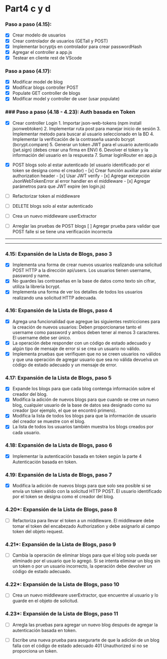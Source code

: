 # Part4 c y d

### Paso a paso (4.15):
- [x] Crear modelo de usuarios
- [x] Crear controlador de usuarios (GETall y POST)
- [x] Implementar bcryptjs en controlador para crear passwordHash
- [x] Agregar el controller a app.js
- [x] Testear en cliente rest de VScode

### Paso a paso (4.17):
- [x] Modificar model de blog 
- [x] Modificar blogs controller POST 
- [x] Populate GET controller de blogs
- [x] Modificar model y controller de user (usar populate)

### ### Paso a paso (4.18 - 4.23): Auth basada en Token
- [x] Crear controller Login 
        1. Importar json-web-tokens (npm install jsonwebtoken)
        2. Implementar ruta post para manejar inicio de sesión
        3. Implementar metodo para buscar al usuario seleccionado en la BD
        4. Implementar la verificación de la contraseña usando bcrypt (bcrypt.compare)
        5. Generar un token JWT para el usuario autenticado (jwt.sign) (debes crear una firma en ENV)
        6. Devolver el token y la información del usuario en la respuesta
        7. Sumar loginRouter en app.js
 
- [x] POST blogs solo al estar autenticado (el usuario identificado por el token se designa como el creador)
        - [x] Crear función auxiliar para aislar authorization header
        - [x] Usar JWT verify
        - [x] Agregar excepción JsonWebTokenError al error handler en el middleware
        - [x] Agregar parámetros para que JWT expire (en login.js)

- [ ] Refactorizar token al middleware
- [ ] DELETE blogs solo al estar autenticado
- [ ] Crea un nuevo middleware userExtractor

- [ ] Arreglar las pruebas de POST blogs
  [ ] Agregar prueba para validar que POST falle si se tiene una verificación incorrecta

 

---
<!-- ### TO-DO (pendientes):
- [x] Implementar Logger Middleware y Error Handler Middleware
- [x] Implementar Express Async Errors
- [x] Implementar eslint -->
---




### 4.15: Expansión de la Lista de Blogs, paso 3

- [x] Implementa una forma de crear nuevos usuarios realizando una solicitud POST HTTP a la dirección api/users. Los usuarios tienen username, password y name.
- [x] No guardes las contraseñas en la base de datos como texto sin cifrar, utiliza la librería bcrypt.
- [x] Implementa una forma de ver los detalles de todos los usuarios realizando una solicitud HTTP adecuada.

### 4.16: Expansión de la Lista de Blogs, paso 4

- [x] Agrega una funcionalidad que agregue las siguientes restricciones para la creación de nuevos usuarios: Deben proporcionarse tanto el username como password y ambos deben tener al menos 3 caracteres. El username debe ser único.
- [x] La operación debe responder con un código de estado adecuado y algún tipo de mensaje de error si se crea un usuario no válido.
- [x] Implementa pruebas que verifiquen que no se creen usuarios no válidos y que una operación de agregar usuario que sea no válida devuelva un código de estado adecuado y un mensaje de error.

### 4.17: Expansión de la Lista de Blogs, paso 5

- [x] Expande los blogs para que cada blog contenga información sobre el creador del blog.
- [x] Modifica la adición de nuevos blogs para que cuando se cree un nuevo blog, cualquier usuario de la base de datos sea designado como su creador (por ejemplo, el que se encontró primero).
- [x] Modifica la lista de todos los blogs para que la información de usuario del creador se muestre con el blog.
- [x] La lista de todos los usuarios también muestra los blogs creados por cada usuario.

### 4.18: Expansión de la Lista de Blogs, paso 6

- [x] Implementar la autenticación basada en token según la parte 4 Autenticación basada en token.

### 4.19: Expansión de la Lista de Blogs, paso 7

- [x] Modifica la adición de nuevos blogs para que solo sea posible si se envía un token válido con la solicitud HTTP POST. El usuario identificado por el token se designa como el creador del blog.

### 4.20\*: Expansión de la Lista de Blogs, paso 8

- [ ] Refactoriza para llevar el token a un middleware. El middleware debe tomar el token del encabezado Authorization y debe asignarlo al campo token del objeto request.

### 4.21\*: Expansión de la Lista de Blogs, paso 9

- [ ] Cambia la operación de eliminar blogs para que el blog solo pueda ser eliminado por el usuario que lo agregó. Si se intenta eliminar un blog sin un token o por un usuario incorrecto, la operación debe devolver un código de estado adecuado.

### 4.22\*: Expansión de la Lista de Blogs, paso 10

- [ ] Crea un nuevo middleware userExtractor, que encuentre al usuario y lo guarde en el objeto de solicitud.

### 4.23\*: Expansión de la Lista de Blogs, paso 11

- [ ] Arregla las pruebas para agregar un nuevo blog después de agregar la autenticación basada en token.
- [ ] Escribe una nueva prueba para asegurarte de que la adición de un blog falla con el código de estado adecuado 401 Unauthorized si no se proporciona un token.





<!-- # Part4b
### 4.8: Pruebas de Lista de Blogs, paso 1

- [x] Utiliza la librería SuperTest para escribir una prueba que realice una solicitud HTTP GET a la URL `/api/blogs`. Verifica que la aplicación de la lista de blogs devuelva la cantidad correcta de publicaciones de blog en formato JSON.
- [x] Refactoriza el controlador de ruta para usar la sintaxis async/await en lugar de promesas.
- [x] Realiza cambios en el código para definir el entorno de prueba y usar una base de datos separada.

### 4.9: Pruebas de Lista de Blogs, paso 2

- [x] Escribe una prueba que verifique que la propiedad de identificador único de las publicaciones del blog se llame `id` en lugar de `_id`.
- [x] Realiza los cambios necesarios en el código para que pase la prueba, utilizando el método `toJSON`.

### 4.10: Pruebas de Lista de Blogs, paso 3

- [x] Escribe una prueba que verifique que al realizar una solicitud HTTP POST a la URL `/api/blogs` se crea correctamente una nueva publicación de blog.
- [x] Verifica que el número total de blogs en el sistema se incrementa en uno.
- [x] Refactoriza la operación para usar async/await en lugar de promesas.

### 4.11\*: Pruebas de Lista de Blogs, paso 4

- [x] Escribe una prueba que verifique que si la propiedad `likes` falta en la solicitud, tendrá el valor 0 por defecto.
- [x] Realiza los cambios necesarios en el código para que pase la prueba.

### 4.12\*: Pruebas de Lista de Blogs, paso 5

- [x] Escribe una prueba que verifique que si faltan las propiedades `title` o `url` en los datos solicitados, el backend responde con el código de estado 400 Bad Request.
- [x] Realiza los cambios necesarios en el código para que pase la prueba.

### 4.13: Expansiones de la Lista de Blogs, paso 1

- [x] Implementa la funcionalidad para eliminar un solo recurso de publicación de blog usando async/await.
- [x] Implementa pruebas para esta funcionalidad.

### 4.14: Expansiones de Listas de Blogs, paso 2

- [x] Implementa la funcionalidad para actualizar la información (cantidad de likes) de una publicación de blog individual usando async/await.
- [x] Implementa pruebas para esta funcionalidad. -->





<!-- # Part4a

### TO-DO:

- [x] Personaliza el Schema de blogs (Schema.set()) para que solo nos devuelva las propiedades deseadas

### OPCIONALES

- [ ] Aprender de Lodash

### 4.3: Funciones Auxiliares y Pruebas Unitarias, paso 1

- [x] Crear una función `dummy` que reciba un array de publicaciones de blog y devuelva 1.
- [x] Verificar la configuración de prueba con una prueba que asegure que `dummy` devuelve 1.

### 4.4: Funciones Auxiliares y Pruebas Unitarias, paso 2

- [x] Crear una función `totalLikes` que reciba una lista de publicaciones de blogs y devuelva la suma total de likes.
- [x] Escribir pruebas para `totalLikes` usando un bloque `describe`.

### 4.5\*: Funciones Auxiliares y Pruebas Unitarias, paso 3

- [x] Crear una función `favoriteBlog` que reciba una lista de blogs y devuelva el blog con más likes.
- [x] Escribir pruebas para `favoriteBlog` usando un bloque `describe`.

### 4.6\*: Funciones Auxiliares y Pruebas Unitarias, paso 4

- [x] Crear una función `mostBlogs` que reciba una lista de blogs y devuelva el autor con la mayor cantidad de blogs.
- [x] Escribir pruebas para `mostBlogs` usando un bloque `describe`.

### 4.7\*: Funciones Auxiliares y Pruebas Unitarias, paso 5

- [x] Crear una función `mostLikes` que reciba una lista de blogs y devuelva el autor con la mayor cantidad de likes.
- [x] Escribir pruebas para `mostLikes` usando un bloque `describe`. -->

